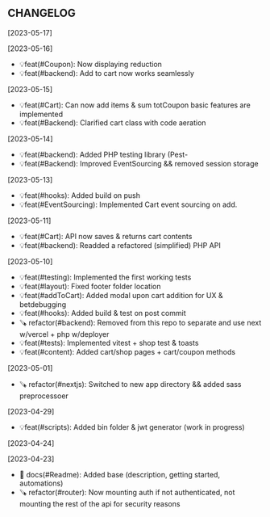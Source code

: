 CHANGELOG
----------------------

[2023-05-17]

[2023-05-16]
 * 💡feat(#Coupon): Now displaying reduction
 * 💡feat(#backend): Add to cart now works seamlessly

[2023-05-15]
 * 💡feat(#Cart): Can now add items & sum totCoupon basic features are implemented
 * 💡feat(#Backend): Clarified cart class with code aeration

[2023-05-14]
 * 💡feat(#backend): Added PHP testing library (Pest-
 * 💡feat(#Backend): Improved EventSourcing && removed session storage

[2023-05-13]
 * 💡feat(#hooks): Added build on push
 * 💡feat(#EventSourcing): Implemented Cart event sourcing on add.

[2023-05-11]
 * 💡feat(#Cart): API now saves & returns cart contents
 * 💡feat(#backend): Readded a refactored (simplified) PHP API

[2023-05-10]
 * 💡feat(#testing): Implemented the first working tests
 * 💡feat(#layout): Fixed footer folder location
 * 💡feat(#addToCart): Added modal upon cart addition for UX & betdebugging
 * 💡feat(#hooks): Added build & test on post commit
 * 🪚 refactor(#backend): Removed from this repo to separate and use next w/vercel + php w/deployer
 * 💡feat(#tests): Implemented vitest + shop test & toasts
 * 💡feat(#content): Added cart/shop pages + cart/coupon methods

[2023-05-01]
 * 🪚 refactor(#nextjs): Switched to new app directory && added sass preprocessoer

[2023-04-29]
 * 💡feat(#scripts): Added bin folder & jwt generator (work in progress)

[2023-04-24]

[2023-04-23]
 * 📖 docs(#Readme): Added base (description, getting started, automations)
 * 🪚 refactor(#router): Now mounting auth if not authenticated, not mounting the rest of the api for security reasons
